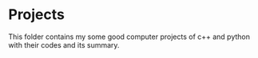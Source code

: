 # Projects
This folder contains my some good computer projects of c++ and python with their codes and its summary.
